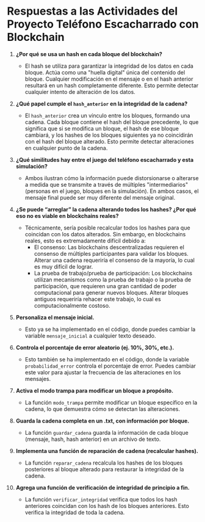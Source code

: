 # Respuestas a las Actividades del Proyecto Teléfono Escacharrado con Blockchain

1.  **¿Por qué se usa un hash en cada bloque del blockchain?**

    * El hash se utiliza para garantizar la integridad de los datos en cada bloque. Actúa como una "huella digital" única del contenido del bloque. Cualquier modificación en el mensaje o en el hash anterior resultará en un hash completamente diferente. Esto permite detectar cualquier intento de alteración de los datos.

2.  **¿Qué papel cumple el `hash_anterior` en la integridad de la cadena?**

    * El `hash_anterior` crea un vínculo entre los bloques, formando una cadena. Cada bloque contiene el hash del bloque precedente, lo que significa que si se modifica un bloque, el hash de ese bloque cambiará, y los hashes de los bloques siguientes ya no coincidirán con el hash del bloque alterado. Esto permite detectar alteraciones en cualquier punto de la cadena.

3.  **¿Qué similitudes hay entre el juego del teléfono escacharrado y esta simulación?**

    * Ambos ilustran cómo la información puede distorsionarse o alterarse a medida que se transmite a través de múltiples "intermediarios" (personas en el juego, bloques en la simulación). En ambos casos, el mensaje final puede ser muy diferente del mensaje original.

4.  **¿Se puede “arreglar” la cadena alterando todos los hashes? ¿Por qué eso no es viable en blockchains reales?**

    * Técnicamente, sería posible recalcular todos los hashes para que coincidan con los datos alterados. Sin embargo, en blockchains reales, esto es extremadamente difícil debido a:
        * El consenso: Las blockchains descentralizadas requieren el consenso de múltiples participantes para validar los bloques. Alterar una cadena requeriría el consenso de la mayoría, lo cual es muy difícil de lograr.
        * La prueba de trabajo/prueba de participación: Los blockchains utilizan mecanismos como la prueba de trabajo o la prueba de participación, que requieren una gran cantidad de poder computacional para generar nuevos bloques. Alterar bloques antiguos requeriría rehacer este trabajo, lo cual es computacionalmente costoso.

5.  **Personaliza el mensaje inicial.**

    * Esto ya se ha implementado en el código, donde puedes cambiar la variable `mensaje_inicial` a cualquier texto deseado.

6.  **Controla el porcentaje de error aleatorio (ej. 10%, 30%, etc.).**

    * Esto también se ha implementado en el código, donde la variable `probabilidad_error` controla el porcentaje de error. Puedes cambiar este valor para ajustar la frecuencia de las alteraciones en los mensajes.

7.  **Activa el modo trampa para modificar un bloque a propósito.**

    * La función `modo_trampa` permite modificar un bloque específico en la cadena, lo que demuestra cómo se detectan las alteraciones.

8.  **Guarda la cadena completa en un .txt, con información por bloque.**

    * La función `guardar_cadena` guarda la información de cada bloque (mensaje, hash, hash anterior) en un archivo de texto.

9.  **Implementa una función de reparación de cadena (recalcular hashes).**

    * La función `reparar_cadena` recalcula los hashes de los bloques posteriores al bloque alterado para restaurar la integridad de la cadena.

10. **Agrega una función de verificación de integridad de principio a fin.**

    * La función `verificar_integridad` verifica que todos los hash anteriores coincidan con los hash de los bloques anteriores. Esto verifica la integridad de toda la cadena.